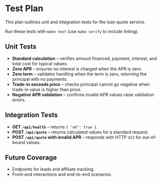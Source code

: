 # Test Plan

This plan outlines unit and integration tests for the loan quote service.

Run these tests with `make test` (use `make verify` to include linting).

## Unit Tests

- **Standard calculation** – verifies amount financed, payment, interest, and total cost for typical values.
- **Zero APR** – ensures no interest is charged when the APR is zero.
- **Zero term** – validates handling when the term is zero, returning the principal with no payments.
- **Trade-in exceeds price** – checks principal cannot go negative when trade-in value is higher than price.
- **Negative APR validation** – confirms invalid APR values raise validation errors.

## Integration Tests

- **GET `/api/health`** – returns `{ "ok": true }`.
- **POST `/api/quote`** – returns calculated values for a standard request.
- **POST `/api/quote` with invalid APR** – responds with HTTP `422` for out-of-bound values.

## Future Coverage

- Endpoints for leads and affiliate tracking.
- Front-end interactions and end-to-end scenarios.
